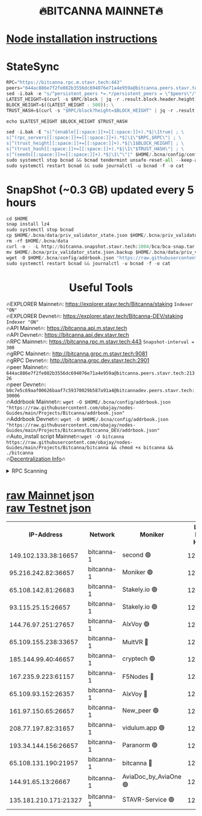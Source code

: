 <h1 align="center"> 🔥BITCANNA MAINNET🔥</h1>


[Node installation instructions](https://github.com/obajay/nodes-Guides/tree/main/Projects/Bitcanna)
=

# StateSync
```python
RPC="https://bitcanna.rpc.m.stavr.tech:443"
peers="644ac886e7f2fe082b3556dc694076e71a4e959a@bitcanna.peers.stavr.tech:21326"
sed -i.bak -e "s/^persistent_peers *=.*/persistent_peers = \"$peers\"/" $HOME/.bcna/config/config.toml
LATEST_HEIGHT=$(curl -s $RPC/block | jq -r .result.block.header.height); \
BLOCK_HEIGHT=$((LATEST_HEIGHT - 500)); \
TRUST_HASH=$(curl -s "$RPC/block?height=$BLOCK_HEIGHT" | jq -r .result.block_id.hash)

echo $LATEST_HEIGHT $BLOCK_HEIGHT $TRUST_HASH

sed -i.bak -E "s|^(enable[[:space:]]+=[[:space:]]+).*$|\1true| ; \
s|^(rpc_servers[[:space:]]+=[[:space:]]+).*$|\1\"$RPC,$RPC\"| ; \
s|^(trust_height[[:space:]]+=[[:space:]]+).*$|\1$BLOCK_HEIGHT| ; \
s|^(trust_hash[[:space:]]+=[[:space:]]+).*$|\1\"$TRUST_HASH\"| ; \
s|^(seeds[[:space:]]+=[[:space:]]+).*$|\1\"\"|" $HOME/.bcna/config/config.toml
sudo systemctl stop bcnad && bcnad tendermint unsafe-reset-all --keep-addr-book
sudo systemctl restart bcnad && sudo journalctl -u bcnad -f -o cat
```
# SnapShot (~0.3 GB) updated every 5 hours
```python
cd $HOME
snap install lz4
sudo systemctl stop bcnad
cp $HOME/.bcna/data/priv_validator_state.json $HOME/.bcna/priv_validator_state.json.backup
rm -rf $HOME/.bcna/data
curl -o - -L http://bitcanna.snapshot.stavr.tech:1004/bca/bca-snap.tar.lz4 | lz4 -c -d - | tar -x -C $HOME/.bcna --strip-components 2
mv $HOME/.bcna/priv_validator_state.json.backup $HOME/.bcna/data/priv_validator_state.json
wget -O $HOME/.bcna/config/addrbook.json "https://raw.githubusercontent.com/obajay/nodes-Guides/main/Projects/Bitcanna/addrbook.json"
sudo systemctl restart bcnad && journalctl -u bcnad -f -o cat
```

 <h1 align="center"> Useful Tools</h1>

🔥EXPLORER Mainnet🔥:    https://explorer.stavr.tech/Bitcanna/staking          `Indexer "ON"` \
🔥EXPLORER Devnet🔥:     https://explorer.stavr.tech/Bitcanna-DEV/staking     `Indexer "ON"` \
🔥API Mainnet🔥:         https://bitcanna.api.m.stavr.tech \
🔥API Devnet🔥:          https://bitcanna.api.dev.stavr.tech \
🔥RPC Mainnet🔥:         https://bitcanna.rpc.m.stavr.tech:443         `Snapshot-interval = 300` \
🔥gRPC Mainnet🔥:        http://bitcanna.grpc.m.stavr.tech:9081 \
🔥gRPC Devnet🔥:         http://bitcanna.grpc.dev.stavr.tech:2901 \
🔥peer Mainnet🔥:        `644ac886e7f2fe082b3556dc694076e71a4e959a@bitcanna.peers.stavr.tech:21326` \
🔥peer Devnet🔥:         `b0c7e5c69aaf00626baaf7c59370029b587a91a4@bitcannadev.peers.stavr.tech:30006` \
🔥Addrbook Mainnet🔥:    ```wget -O $HOME/.bcna/config/addrbook.json "https://raw.githubusercontent.com/obajay/nodes-Guides/main/Projects/Bitcanna/addrbook.json"``` \
🔥Addrbook Devnet🔥:    ```wget -O $HOME/.bcna/config/addrbook.json "https://raw.githubusercontent.com/obajay/nodes-Guides/main/Projects/Bitcanna/Bitcanna_DEV/addrbook.json"``` \
🔥Auto_install script Mainnet🔥:```wget -O bitcanna https://raw.githubusercontent.com/obajay/nodes-Guides/main/Projects/Bitcanna/bitcanna && chmod +x bitcanna && ./bitcanna``` \
🔥[Decentralization Info](https://github.com/obajay/StateSync-snapshots/tree/main/Projects/Bitcanna/Decentralization)🔥


<details>
<summary>RPC Scanning</summary>

<h2 align="center"> We scan nodes in real time every 4 hours. And we provide the final result of RPC endpoints.
We cannot influence the operation of these nodes in any way. </h2>


```python
If Voting Power is higher than 0 --> then the Node is a validator of the network and may be subject to attack and be a potential threat to the chain.
```
```python
We marked such validators with a red symbol
```

</details>

[raw Mainnet json](https://rpc-check.bcam.stavr.tech/bcam/rpc-bcam-result.json) \
[raw Testnet json](https://github.com/obajay/StateSync-snapshots/tree/main/Projects/Bitcanna/Rpc-Check-Testnet)
=



<table><tr><th>IP-Address</th><th>Network</th><th>Moniker</th><th>Latest Block Height</th><th>Earliest Block Height</th><th>Catching Up</th><th>Tx Index</th><th>Voting Power</th><th>Scan Time</th></tr><tr><td>149.102.133.38:16657</td><td>bitcanna-1</td><td>second 🟢</td><td>12913169</td><td>1</td><td>False</td><td>on</td><td>0</td><td>2024-03-08T03:18:59.825038028UTC</td></tr><tr><td>95.216.242.82:36657</td><td>bitcanna-1</td><td>Moniker 🟢</td><td>12913158</td><td>5776907</td><td>False</td><td>on</td><td>0</td><td>2024-03-08T03:17:56.555596942UTC</td></tr><tr><td>65.108.142.81:26683</td><td>bitcanna-1</td><td>Stakely.io 🟢</td><td>12913162</td><td>6152001</td><td>False</td><td>on</td><td>0</td><td>2024-03-08T03:18:19.802263055UTC</td></tr><tr><td>93.115.25.15:26657</td><td>bitcanna-1</td><td>Stakely.io 🟢</td><td>12913161</td><td>6520001</td><td>False</td><td>on</td><td>0</td><td>2024-03-08T03:18:15.389952450UTC</td></tr><tr><td>144.76.97.251:27657</td><td>bitcanna-1</td><td>AlxVoy 🟢</td><td>12913167</td><td>8805201</td><td>False</td><td>on</td><td>0</td><td>2024-03-08T03:18:49.295440655UTC</td></tr><tr><td>65.109.155.238:33657</td><td>bitcanna-1</td><td>MultVR 🔴</td><td>12862073</td><td>9933415</td><td>False</td><td>on</td><td>353850</td><td>2024-03-08T03:18:27.327869470UTC</td></tr><tr><td>185.144.99.40:46657</td><td>bitcanna-1</td><td>cryptech 🟢</td><td>12913157</td><td>11528001</td><td>False</td><td>on</td><td>0</td><td>2024-03-08T03:17:52.184882775UTC</td></tr><tr><td>167.235.9.223:61157</td><td>bitcanna-1</td><td>F5Nodes 🔴</td><td>12913164</td><td>12084001</td><td>False</td><td>on</td><td>570</td><td>2024-03-08T03:18:29.588136771UTC</td></tr><tr><td>65.109.93.152:26357</td><td>bitcanna-1</td><td>AlxVoy 🔴</td><td>12913169</td><td>12109301</td><td>False</td><td>on</td><td>1391822</td><td>2024-03-08T03:19:00.387980841UTC</td></tr><tr><td>161.97.150.65:26657</td><td>bitcanna-1</td><td>New_peer 🟢</td><td>12913162</td><td>12254001</td><td>False</td><td>on</td><td>0</td><td>2024-03-08T03:18:20.073899886UTC</td></tr><tr><td>208.77.197.82:31657</td><td>bitcanna-1</td><td>vidulum.app 🟢</td><td>12913162</td><td>12386934</td><td>False</td><td>on</td><td>0</td><td>2024-03-08T03:18:22.894416692UTC</td></tr><tr><td>193.34.144.156:26657</td><td>bitcanna-1</td><td>Paranorm 🟢</td><td>12913165</td><td>12697701</td><td>False</td><td>on</td><td>0</td><td>2024-03-08T03:18:36.246862648UTC</td></tr><tr><td>65.108.131.190:21957</td><td>bitcanna-1</td><td>bitcanna 🔴</td><td>12913164</td><td>12813164</td><td>False</td><td>on</td><td>419623</td><td>2024-03-08T03:18:33.951255894UTC</td></tr><tr><td>144.91.65.13:26667</td><td>bitcanna-1</td><td>AviaDoc_by_AviaOne 🟢</td><td>12913166</td><td>12910501</td><td>False</td><td>on</td><td>0</td><td>2024-03-08T03:18:44.701366695UTC</td></tr><tr><td>135.181.210.171:21327</td><td>bitcanna-1</td><td>STAVR-Service 🟢</td><td>12913167</td><td>12912901</td><td>False</td><td>on</td><td>0</td><td>2024-03-08T03:18:49.078409438UTC</td></tr></table>
